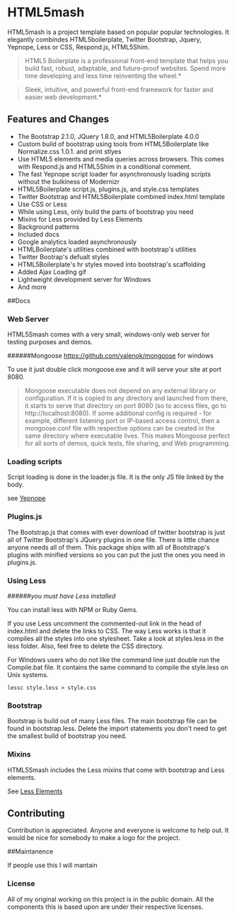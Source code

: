 # HTML5mash

HTML5mash is a project template based on popular popular technologies.  It elegantly combindes HTML5boilerplate, Twitter Bootstrap, Jquery, Yepnope, Less or CSS, Respond.js, HTML5Shim.

>HTML5 Boilerplate is a professional front-end template that helps you build fast, robust, adaptable, and future-proof websites. Spend more time developing and less time reinventing the wheel.*

>Sleek, intuitive, and powerful front-end framework for faster and easier web development.*

## Features and Changes

* The Bootstrap 2.1.0, JQuery 1.8.0, and HTML5Boilerplate 4.0.0
* Custom build of bootstrap using tools from HTML5Boilerplate like Normalize.css 1.0.1. and print stlyes
* Use HTML5 elements and media queries across browsers.  This comes with Respond.js and HTML5Shim in a conditional comment.
* The fast Yepnope script loader for asynchronously loading scripts without the bulkiness of Modernizr
* HTML5Boilerplate script.js, plugins.js, and style.css templates
* Twitter Bootstrap and HTML5Boilerplate combined index.html template
* Use CSS or Less
* While using Less, only build the parts of bootstrap you need
* Mixins for Less provided by Less Elements
* Background patterns
* Included docs
* Google analytics loaded asynchronously
* HTMLBoilerplate's utilities combined with bootstrap's utilities
* Twitter Bootrap's defualt styles
* HTML5Boilerplate's hr styles moved into bootstrap's scaffolding
* Added Ajax Loading gif
* Lightweight development server for Windows
* And more

##Docs

### Web Server

HTML5Smash comes with a very small, windows-only web server for testing purposes and demos.

######Mongoose https://github.com/valenok/mongoose for windows

To use it just double click mongoose.exe and it will serve your site at port 8080.

> Mongoose executable does not depend on any external library or configuration. If it is copied to any directory and launched from there, it starts to serve that directory on port 8080 (so to access files, go to http://localhost:8080). If some additional config is required - for example, different listening port or IP-based access control, then a mongoose.conf file with respective options can be created in the same directory where executable lives. This makes Mongoose perfect for all sorts of demos, quick tests, file sharing, and Web programming.


### Loading scripts

Script loading is done in the loader.js file.  It is the only JS file linked by the body.

see [Yepnope](http://yepnope.js/)

### Plugins.js

The Bootstrap.js that comes with ever download of twitter bootstrap is just all of Twitter Bootstrap's JQuery plugins in one file.  There is little chance anyone needs all of them.  This package ships with all of Bootstrapp's plugins with minified versions so you can put the just the ones you need in plugins.js. 

### Using Less
######*you must have Less installed*

You can install less with NPM or Ruby Gems.

If you use Less uncomment the commented-out link in the head of index.html and delete the links to CSS.  The way Less works is that it compiles all the styles into one stylesheet.  Take a look at styles.less in the less folder.  Also, feel free to delete the CSS directory.

For Windows users who do not like the command line just double run the Compile.bat file.  It contains the same command to compile the style.less on Unix systems.

`lessc style.less > style.css`

### Bootstrap

Bootstrap is build out of many Less files.  The main bootstrap file can be found in bootstrap.less.  Delete the import statements you don't need to get the smallest build of bootstrap you need.


### Mixins 

HTML5Smash includes the Less mixins that come with bootstrap and Less elements.

See [Less Elements](http://lesselements.com/)

## Contributing

Contribution is appreciated.  Anyone and everyone is welcome to help out.  It would be nice for somebody to make a logo for the project.

##Maintanence

If people use this I will mantain


### License


All of my original working on this project is in the public domain.  All the components this is based upon are under their respective licenses.